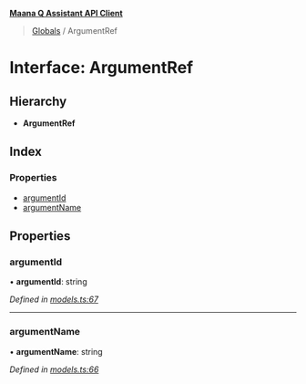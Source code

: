 **[Maana Q Assistant API Client](../README.md)**

> [Globals](../README.md) / ArgumentRef

# Interface: ArgumentRef

## Hierarchy

* **ArgumentRef**

## Index

### Properties

* [argumentId](argumentref.md#argumentid)
* [argumentName](argumentref.md#argumentname)

## Properties

### argumentId

•  **argumentId**: string

*Defined in [models.ts:67](https://github.com/maana-io/q-assistant-client/blob/develop/src/models.ts#L67)*

___

### argumentName

•  **argumentName**: string

*Defined in [models.ts:66](https://github.com/maana-io/q-assistant-client/blob/develop/src/models.ts#L66)*
